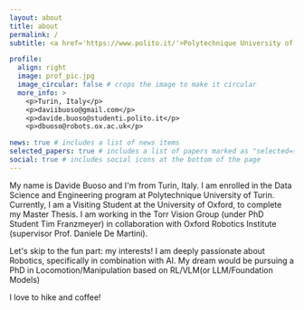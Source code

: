 ```yaml
---
layout: about
title: about
permalink: /
subtitle: <a href='https://www.polito.it/'>Polytechnique University of Turin</a>

profile:
  align: right
  image: prof_pic.jpg
  image_circular: false # crops the image to make it circular
  more_info: >
    <p>Turin, Italy</p>
    <p>daviibuoso@gmail.com</p>
    <p>davide.buoso@studenti.polito.it</p>
    <p>dbuoso@robots.ox.ac.uk</p>

news: true # includes a list of news items
selected_papers: true # includes a list of papers marked as "selected={true}"
social: true # includes social icons at the bottom of the page
---
```


My name is Davide Buoso and I'm from Turin, Italy. I am enrolled in the Data Science and Engineering program at Polytechnique University of Turin. Currently, I am a Visiting Student at the University of Oxford, to complete my Master Thesis. I am working in the Torr Vision Group (under PhD Student Tim Franzmeyer) in collaboration with Oxford Robotics Institute (supervisor Prof. Daniele De Martini). 

Let's skip to the fun part: my interests!
I am deeply passionate about Robotics, specifically in combination with AI.
My dream would be pursuing a PhD in Locomotion/Manipulation based on RL/VLM(or LLM/Foundation Models)

I love to hike and coffee!